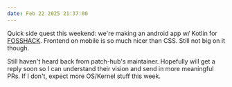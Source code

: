 ```yaml
---
date: Feb 22 2025 21:37:00
---
```

Quick side quest this weekend: we're making an android app w/ Kotlin for <a href="https://fossunited.org/hack/fosshack25" class="text-blue-500 underline">FOSSHACK</a>. Frontend on mobile is so much nicer than CSS. Still not big on it though. 

Still haven't heard back from patch-hub's maintainer. Hopefully will get a reply soon so I can understand their vision and send in more meaningful PRs. If I don't, expect more OS/Kernel stuff this week.
